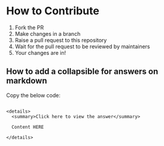 # How to Contribute

1. Fork the PR 
2. Make changes in a branch
3. Raise a pull request to this repository
4. Wait for the pull request to be reviewed by maintainers
5. Your changes are in!


## How to add a collapsible for answers on markdown

Copy the below code:
```

<details>
  <summary>Click here to view the answer</summary>
  
  Content HERE
  
</details>

```

